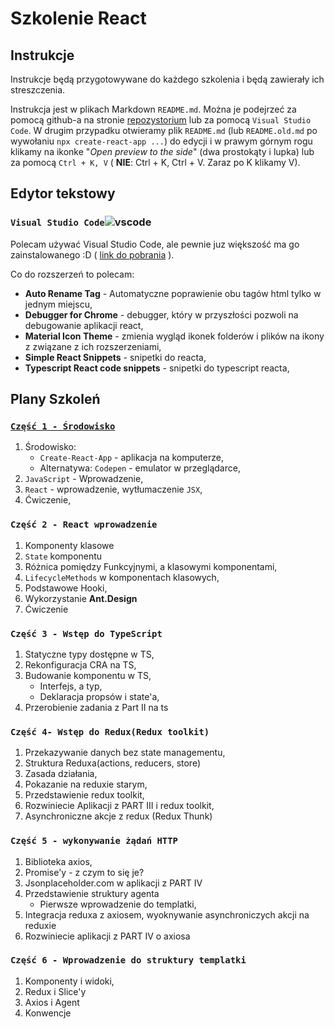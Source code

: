 # Szkolenie React 

## Instrukcje 
Instrukcje będą przygotowywane do każdego szkolenia i będą zawierały ich streszczenia.

Instrukcja jest w plikach Markdown `README.md`. Można je podejrzeć za pomocą github-a na stronie [repozystorium](https://github.com/dkrzysztof/szkolenie-react) lub za pomocą `Visual Studio Code`. 
W drugim przypadku otwieramy plik `README.md` (lub `README.old.md` po wywołaniu `npx create-react-app ...`) do edycji i w prawym górnym rogu klikamy na ikonke "_Open preview to the side_" (dwa prostokąty i lupka) lub za pomocą `Ctrl + K, V` ( **NIE**: Ctrl + K, Ctrl + V. Zaraz po K klikamy V).


## Edytor tekstowy

### ```Visual Studio Code```<span style="height:1em">![vscode](https://upload.wikimedia.org/wikipedia/commons/thumb/9/9a/Visual_Studio_Code_1.35_icon.svg/256px-Visual_Studio_Code_1.35_icon.svg.png "")</span>

Polecam używać Visual Studio Code, ale pewnie juz większość ma go zainstalowanego :D ( [link do pobrania](https://code.visualstudio.com/) ).

Co do rozszerzeń to polecam:

* **Auto Rename Tag** - Automatyczne poprawienie obu tagów html tylko w jednym miejscu,
* **Debugger for Chrome** - debugger, który w przyszłości pozwoli na debugowanie aplikacji react,
* **Material Icon Theme** - zmienia wygląd ikonek folderów i plików na ikony z związane z ich rozszerzeniami,
* **Simple React Snippets** - snipetki do reacta,
* **Typescript React code snippets** - snipetki do typescript reacta,



## Plany Szkoleń

### [`Część 1 - Środowisko`](https://github.com/dkrzysztof/szkolenie-react/tree/master/part-1)
1. Środowisko:
    * `Create-React-App` - aplikacja na komputerze,
    * Alternatywa: `Codepen` - emulator w przeglądarce,
4. `JavaScript` - Wprowadzenie,
5. `React` - wprowadzenie, wytłumaczenie `JSX`,
6. Ćwiczenie,

### `Część 2 - React wprowadzenie`

1. Komponenty klasowe
2. `State` komponentu
3. Różnica pomiędzy Funkcyjnymi, a klasowymi komponentami,
4. `LifecycleMethods` w komponentach klasowych,
5. Podstawowe Hooki,
6. Wykorzystanie **Ant.Design**
7. Ćwiczenie


### `Część 3 - Wstęp do TypeScript`
1. Statyczne typy dostępne w TS,
2. Rekonfiguracja CRA na TS,
3. Budowanie komponentu w TS,
    - Interfejs, a typ,
    - Deklaracja propsów i state'a,
4. Przerobienie zadania z Part II na ts


### `Część 4- Wstęp do Redux(Redux toolkit)`
1. Przekazywanie danych bez state managementu,
2. Struktura Reduxa(actions, reducers, store)
3. Zasada działania,
4. Pokazanie na reduxie starym,
5. Przedstawienie redux toolkit,
6. Rozwiniecie Aplikacji z PART III i redux toolkit,
7. Asynchroniczne akcje z redux (Redux Thunk)
	

### `Część 5 - wykonywanie żądań HTTP`
1. Biblioteka axios,
2. Promise'y - z czym to się je?
3. Jsonplaceholder.com w aplikacji z PART IV
4. Przedstawienie struktury agenta 
    - Pierwsze wprowadzenie do templatki,
5. Integracja reduxa z axiosem, wyoknywanie asynchroniczych akcji na reduxie
6. Rozwiniecie aplikacji z PART IV o axiosa


### `Część 6 - Wprowadzenie do struktury templatki`
1. Komponenty i widoki,
2. Redux i Slice'y
3. Axios i Agent
4. Konwencje

